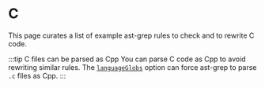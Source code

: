 # C

This page curates a list of example ast-grep rules to check and to rewrite C code.

:::tip C files can be parsed as Cpp
You can parse C code as Cpp to avoid rewriting similar rules. The [`languageGlobs`](/reference/sgconfig.html#languageglobs) option can force ast-grep to parse `.c` files as Cpp.
:::

<!--@include: ./match-function-call.md-->
<!--@include: ./rewrite-method-to-function-call.md-->
<!--@include: ./yoda-condition.md-->